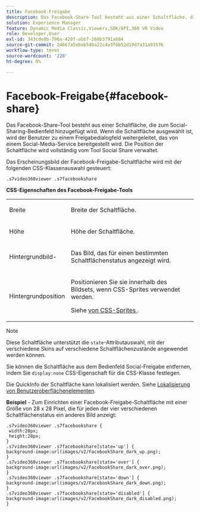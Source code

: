```yaml
---
title: Facebook-Freigabe
description: Das Facebook-Share-Tool besteht aus einer Schaltfläche, die zum Social-Sharing-Bedienfeld hinzugefügt wird. Wenn die Schaltfläche ausgewählt ist, wird der Benutzer zu einem Freigabedialogfeld weitergeleitet, das von einem Social-Media-Service bereitgestellt wird. Die Position der Schaltfläche wird vollständig vom Tool Social Share verwaltet.
solution: Experience Manager
feature: Dynamic Media Classic,Viewers,SDK/API,360 VR Video
role: Developer,User
exl-id: 343cde8b-796a-420f-abb7-268b3791a684
source-git-commit: 24667a5ebab54ba22c4a3f6b52d19d7a31a93576
workflow-type: tm+mt
source-wordcount: '228'
ht-degree: 0%

---
```


# Facebook-Freigabe{#facebook-share}

Das Facebook-Share-Tool besteht aus einer Schaltfläche, die zum Social-Sharing-Bedienfeld hinzugefügt wird. Wenn die Schaltfläche ausgewählt ist, wird der Benutzer zu einem Freigabedialogfeld weitergeleitet, das von einem Social-Media-Service bereitgestellt wird. Die Position der Schaltfläche wird vollständig vom Tool Social Share verwaltet.

<!--<a id="section_ADDF98E91AF24F618289D1682A5FB13A"></a>-->

Das Erscheinungsbild der Facebook-Freigabe-Schaltfläche wird mit der folgenden CSS-Klassenauswahl gesteuert:

```
.s7video360viewer .s7facebookshare
```

**CSS-Eigenschaften des Facebook-Freigabe-Tools**

<table id="table_C48C56E696304C9BAFEE71BA9EA9A174"> 
 <tbody> 
  <tr> 
   <td colname="col1"> <p> <span class="codeph"> Breite </span> </p> </td> 
   <td colname="col2"> <p>Breite der Schaltfläche. </p> </td> 
  </tr> 
  <tr> 
   <td colname="col1"> <p> <span class="codeph"> Höhe </span> </p> </td> 
   <td colname="col2"> <p>Höhe der Schaltfläche. </p> </td> 
  </tr> 
  <tr> 
   <td colname="col1"> <p> <span class="codeph"> Hintergrundbild-</span> </p> </td> 
   <td colname="col2"> <p> Das Bild, das für einen bestimmten Schaltflächenstatus angezeigt wird. </p> </td> 
  </tr> 
  <tr> 
   <td colname="col1"> <p> <span class="codeph"> Hintergrundposition </span> </p> </td> 
   <td colname="col2"> <p> Positionieren Sie sie innerhalb des Bildsets, wenn CSS-Sprites verwendet werden. </p> <p>Siehe <a href="../../../c-html5-aem-asset-viewers/c-html5-aem-video360/c-html5-aem-video360-customizingviewer/c-html5-aem-video360-customizingviewer.md#section-9b6d8d601cb441d08214dada7bb4eddc" format="dita" scope="local"> von CSS-Sprites </a>. </p> </td> 
  </tr> 
 </tbody> 
</table>

>[!NOTE]
>
>Diese Schaltfläche unterstützt die `state`-Attributauswahl, mit der verschiedene Skins auf verschiedene Schaltflächenzustände angewendet werden können.

Sie können die Schaltfläche aus dem Bedienfeld Social-Freigabe entfernen, indem Sie `display:none` CSS-Eigenschaft für die CSS-Klasse festlegen.

Die QuickInfo der Schaltfläche kann lokalisiert werden. Siehe [Lokalisierung von Benutzeroberflächenelementen](../../../c-html5-aem-asset-viewers/c-html5-aem-video360/c-html5-aem-video360-localization.md#concept-16262b8096474d6c9c018c3e99110dd1).

**Beispiel** - Zum Einrichten einer Facebook-Freigabe-Schaltfläche mit einer Größe von 28 x 28 Pixel, die für jeden der vier verschiedenen Schaltflächenstatus ein anderes Bild anzeigt:

```
.s7video360viewer .s7facebookshare { 
 width:28px; 
 height:28px; 
} 
.s7video360viewer .s7facebookshare[state='up'] { 
background-image:url(images/v2/FacebookShare_dark_up.png); 
} 
.s7video360viewer .s7facebookshare[state='over'] { 
background-image:url(images/v2/FacebookShare_dark_over.png); 
} 
.s7video360viewer .s7facebookshare[state='down'] { 
background-image:url(images/v2/FacebookShare_dark_down.png); 
} 
.s7video360viewer .s7facebookshare[state='disabled'] { 
background-image:url(images/v2/FacebookShare_dark_disabled.png); 
}
```
